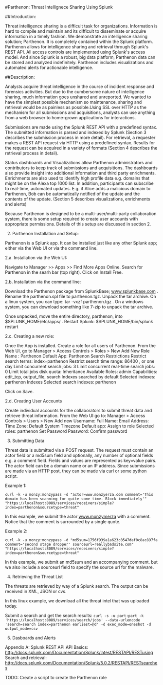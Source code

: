 #Parthenon: Threat Intellignece Sharing Using Splunk

##Introduction:

Threat intelligence sharing is a difficult task for organizations. Information is hard to compile and maintain and its difficult to disseminate or acquire information in a timely fashion. We demonstrate an intelligence sharing solution; Parthenon. It is completely contained within the Splunk platform. Parthenon allows for intelligence sharing and retrieval through Splunk's REST API. All access controls are implemented using Splunk's access model. And since Splunk is a robust, big data platform, Parthenon data can be stored and analyzed indefinitely. Parthenon includes visualizations and automated alerts for actionable intelligence.

##Description:

Analysts acquire threat intelligence in the course of incident response and forensics activities. But due to the cumbersome nature of intelligence sharing, much information goes unshared and unreported. We wanted to have the simplest possible mechanism so maintenance, sharing and retrieval would be as painless as possible.Using SSL over HTTP as the mechanism for all submissions and acquisitions, analysts can use anything from a web browser to home-grown applications for interactions.

Submissions are made using the Splunk REST API with a predefined syntax. The submitted information is parsed and indexed by Splunk (Section 3 describes the submission process in more detail). For retrieval, a requester makes a REST API request via HTTP using a predefined syntax. Results for the request can be acquired in a variety of formats (Section 4 describes the retrieval process in detail). 

Status dashboards and Visualizations allow Parthenon administrators and contributors to keep track of submissions and acquisitions. The dashboards also provide insight into additional information and third party enrichments. Enrichments are also used to identify high profile data e.g. domains that might be on the Alexa top 1000 list. In addition, participants can subscribe to real-time, automated updates. E.g. if Alice adds a malicious domain to Parthenon, Bob can be automatically notified of the update and the contents of the update. (Section 5 describes visualizations, enrichments and alerts)

Because Parthenon is designed to be a multi-user/multi-party collaboration system, there is some setup required to create user accounts with appropriate permissions. Details of this setup are discussed in section 2.

2. Parthenon Installation and Setup:

Parthenon is a Splunk app. It can be installed just like any other Splunk app; either via the Web UI or via the command line. 

2.a. Installation via the Web UI: 

Navigate to Manager >> Apps >> Find More Apps Online. Search for Parthenon in the searh bar (top right). Click on Install Free. 

2.b. Installation via the command line:

Download the Parthenon package from SplunkBase; www.splunkbase.com . Rename the parthenon.spl file to parthenon.tgz. Unpack the tar archive. On a linux system, you can type: tar -vxzf parthenon.tgz . On a windows system, you can download something like 7-zip to unpack the tar archive.

Once unpacked, move the entire directory, parthenon, into $SPLUNK_HOME/etc/apps/ . 
Restart Splunk: $SPLUNK_HOME/bin/splunk restart

2.c. Creating a new role:

Once the App is installed. Create a role for all users of Parthenon. From the Web UI, go to Manager > Access Controls > Roles > New
Add New
Role Name : Parthenon
Default App: Parthenon
Search Restrictions
Restrict search terms: index=parthenon
Restrict search time range: 86400 , or one day
Limit concurrent search jobs: 3
Limit concurrent real-time search jobs: 0
Limit total jobs disk quota: <leave blank>
Inheritance
Available Roles: admin
Capabilities: edit_tcp, output_file, search
Indexes searched by default
Selected indexes: parthenon
Indexes
Selected search indexes: parthenon

Click on Save. 

2.d. Creating User Accounts

Create individual accounts for the collaborators to submit threat data and retrieve threat information. From the Web UI go to:
Manager > Access Controls > Users > New 
Add new
Username: <the user name of the new user>
Full Name: <Name of the user>
Email Address: <Email of the user>
Time Zone: Default System Timezone
Default app: <Leave Blank>
Assign to role
Selected roles: parthenon
Set Password
Password: <the users password> 
Confirm password

3. Submitting Data

Threat data is submitted via a POST request. The request must contain an actor field or a md5sum field and optionally, any number of optional fields e.g. a comment field. Fields and values are represented as key=value pairs. The actor field can be a domain name or an IP address. Since submissions are made via an HTTP post, they can be made via curl or some python script.

Example 1:

    curl -k -u monzy:monzypass -d "actor=www.monzyerza.com comment='This domain has been scanning for quite some time. Block immediately'" "https://localhost:8089/services/receivers/simple?index=parthenon&sourcetype=threat"

In this example, we submit the actor www.monzymerza with a comment. Notice that the comment is surrounded by a single quote.

Example 2: 

    curl -k -u monzy:monzypass -d "md5sum=1756f939a1a623c8547daf0c8ac897fa comment='second stage dropper' sourceurl=reallybadsite.com" "https://localhost:8089/services/receivers/simple?index=parthenon&sourcetype=threat"

In this example, we submit an md5sum and an accompanying comment. but we also include a sourceurl field to specify the source url for the malware. 

4. Retrieving the Threat List

The threats are retrieved by way of a Splunk search. The output can be received in XML, JSON or cvs. 

In this linux example, we download all the threat intel that was uploaded today. 

Submit a search and get the search results:
     `curl -s -u part:part -k 'https://localhost:8089/services/search/jobs' --data-urlencode 'search=search index=parthenon earliest=@d' -d exec_mode=oneshot -d output_mode=csv`

5. Dasboards and Alerts

Appendix A: Splunk REST API 
API Basics: http://docs.splunk.com/Documentation/Splunk/latest/RESTAPI/RESTusing
Search and retrieval: http://docs.splunk.com/Documentation/Splunk/5.0.2/RESTAPI/RESTsearches

TODO: 
Create a script to create the Parthenon role

